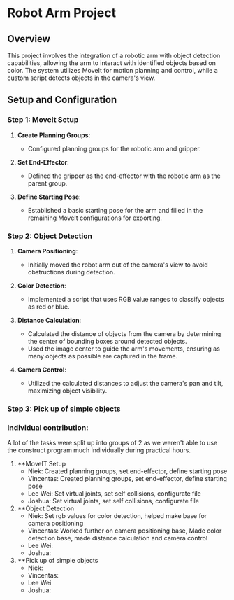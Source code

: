 # Robot Arm Project

## Overview
This project involves the integration of a robotic arm with object detection capabilities, allowing the arm to interact with identified objects based on color. The system utilizes MoveIt for motion planning and control, while a custom script detects objects in the camera's view.

## Setup and Configuration

### Step 1: MoveIt Setup
1. **Create Planning Groups**:
   - Configured planning groups for the robotic arm and gripper.
   
2. **Set End-Effector**:
   - Defined the gripper as the end-effector with the robotic arm as the parent group.
   
3. **Define Starting Pose**:
   - Established a basic starting pose for the arm and filled in the remaining MoveIt configurations for exporting.

### Step 2: Object Detection
1. **Camera Positioning**:
   - Initially moved the robot arm out of the camera's view to avoid obstructions during detection.

2. **Color Detection**:
   - Implemented a script that uses RGB value ranges to classify objects as red or blue.

3. **Distance Calculation**:
   - Calculated the distance of objects from the camera by determining the center of bounding boxes around detected objects.
   - Used the image center to guide the arm's movements, ensuring as many objects as possible are captured in the frame.

4. **Camera Control**:
   - Utilized the calculated distances to adjust the camera's pan and tilt, maximizing object visibility.

### Step 3: Pick up of simple objects

### Individual contribution:

A lot of the tasks were split up into groups of 2 as we weren't able to use the construct program much individually during practical hours.

1. **MoveIT Setup
   - Niek: Created planning groups, set end-effector, define starting pose
   - Vincentas: Created planning groups, set end-effector, define starting pose
   - Lee Wei: Set virtual joints, set self collisions, configurate file
   - Joshua: Set virtual joints, set self collisions, configurate file
2. **Object Detection
   - Niek: Set rgb values for color detection, helped make base for camera positioning
   - Vincentas: Worked further on camera positioning base, Made color detection base, made distance calculation and camera control
   - Lee Wei:
   - Joshua:
3. **Pick up of simple objects
   - Niek:
   - Vincentas:
   - Lee Wei
   - Joshua:
